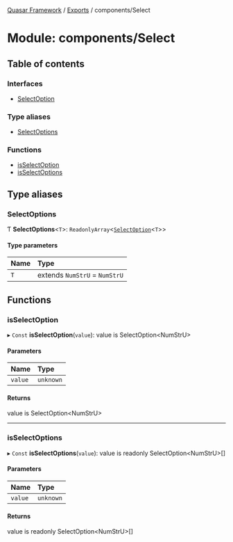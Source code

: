 [Quasar Framework](../index.md) / [Exports](../modules.md) / components/Select

# Module: components/Select

## Table of contents

### Interfaces

- [SelectOption](../interfaces/components_Select.SelectOption.md)

### Type aliases

- [SelectOptions](components_Select.md#selectoptions)

### Functions

- [isSelectOption](components_Select.md#isselectoption)
- [isSelectOptions](components_Select.md#isselectoptions)

## Type aliases

### SelectOptions

Ƭ **SelectOptions**<`T`\>: `ReadonlyArray`<[`SelectOption`](../interfaces/components_Select.SelectOption.md)<`T`\>\>

#### Type parameters

| Name | Type |
| :------ | :------ |
| `T` | extends `NumStrU` = `NumStrU` |

## Functions

### isSelectOption

▸ `Const` **isSelectOption**(`value`): value is SelectOption<NumStrU\>

#### Parameters

| Name | Type |
| :------ | :------ |
| `value` | `unknown` |

#### Returns

value is SelectOption<NumStrU\>

___

### isSelectOptions

▸ `Const` **isSelectOptions**(`value`): value is readonly SelectOption<NumStrU\>[]

#### Parameters

| Name | Type |
| :------ | :------ |
| `value` | `unknown` |

#### Returns

value is readonly SelectOption<NumStrU\>[]
